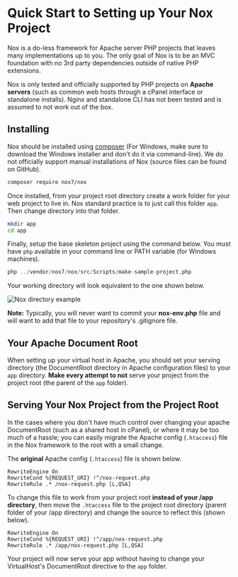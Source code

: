 # Quick Start to Setting up Your Nox Project
Nox is a do-less framework for Apache server PHP projects that leaves many implementations up to you. The only goal of Nox is to be an MVC foundation with no 3rd party dependencies outside of native PHP extensions.

<div class="alert alert-warning">
	Nox is only tested and officially supported by PHP projects on <strong>Apache servers</strong> (such as common web hosts through a cPanel interface or standalone installs). Nginx and standalone CLI has not been tested and is assumed to not work out of the box.
</div>

## Installing
Nox should be installed using [composer](https://getcomposer.org/download/) (For Windows, make sure to download the Windows installer and don't do it via command-line). We do not officially support manual installations of Nox (source files can be found on GitHub).

```bash
composer require nox7/nox
```

Once installed, from your project root directory create a work folder for your web project to live in. Nox standard practice is to just call this folder `app`. Then change directory into that folder.

```bash
mkdir app
cd app
```

Finally, setup the base skeleton project using the command below. You must have `php` available in your command line or PATH variable (for Windows machines).

```php
php ../vendor/nox7/nox/src/Scripts/make-sample-project.php
```

Your working directory will look equivalent to the one shown below.

![Nox directory example](https://i.imgur.com/6dSrWuo.png)

<div class="alert alert-primary">
    <strong>Note:</strong> Typically, you will never want to commit your <strong>nox-env.php</strong> file and will want to add that file to your repository's .gitignore file.
</div>

## Your Apache Document Root
When setting up your virtual host in Apache, you should set your serving directory (the DocumentRoot directory in Apache configuration files) to your `app` directory. **Make every attempt to not** serve your project from the project root (the parent of the `app` folder).

## Serving Your Nox Project from the Project Root
In the cases where you don't have much control over changing your apache DocumentRoot (such as a shared host in cPanel), or where it may be too much of a hassle; you can easily migrate the Apache config (`.htaccess`) file in the Nox framework to the root with a small change.

The **original** Apache config (`.htaccess`) file is shown below.

```apacheconf
RewriteEngine On
RewriteCond %{REQUEST_URI} !^/nox-request.php
RewriteRule .* /nox-request.php [L,QSA]
```

To change this file to work from your project root **instead of your /app directory**, then move the `.htaccess` file to the project root directory (parent folder of your /app directory) and change the source to reflect this (shown below).

```apacheconf
RewriteEngine On
RewriteCond %{REQUEST_URI} !^/app/nox-request.php
RewriteRule .* /app/nox-request.php [L,QSA]
```

Your project will now serve your app without having to change your VirtualHost's DocumentRoot directive to the `app` folder.